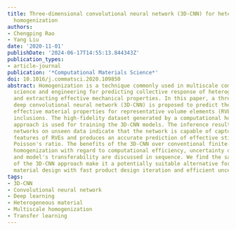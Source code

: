 ```yaml
---
title: Three-dimensional convolutional neural network (3D-CNN) for heterogeneous material
  homogenization
authors:
- Chengping Rao
- Yang Liu
date: '2020-11-01'
publishDate: '2024-06-17T14:55:13.844343Z'
publication_types:
- article-journal
publication: '*Computational Materials Science*'
doi: 10.1016/j.commatsci.2020.109850
abstract: Homogenization is a technique commonly used in multiscale computational
  science and engineering for predicting collective response of heterogeneous materials
  and extracting effective mechanical properties. In this paper, a three-dimensional
  deep convolutional neural network (3D-CNN) is proposed to predict the anisotropic
  effective material properties for representative volume elements (RVEs) with random
  inclusions. The high-fidelity dataset generated by a computational homogenization
  approach is used for training the 3D-CNN models. The inference results of the trained
  networks on unseen data indicate that the network is capable of capturing the microstructural
  features of RVEs and produces an accurate prediction of effective stiffness and
  Poisson's ratio. The benefits of the 3D-CNN over conventional finite-element-based
  homogenization with regard to computational efficiency, uncertainty quantification
  and model's transferability are discussed in sequence. We find the salient features
  of the 3D-CNN approach make it a potentially suitable alternative for facilitating
  material design with fast product design iteration and efficient uncertainty quantification.
tags:
- 3D-CNN
- Convolutional neural network
- Deep learning
- Heterogeneous material
- Multiscale homogenization
- Transfer learning
---
```

